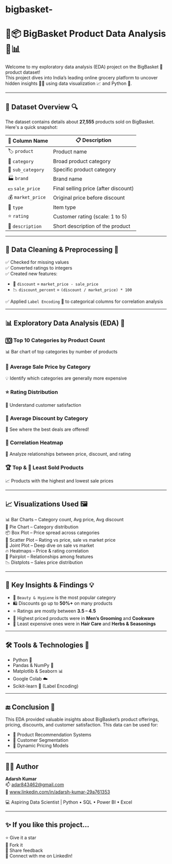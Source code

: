 # bigbasket-

# 🛒📦 BigBasket Product Data Analysis 🧠📊

Welcome to my exploratory data analysis (EDA) project on the BigBasket 🧺 product dataset!  
This project dives into India’s leading online grocery platform to uncover hidden insights 🕵️‍♂️ using data visualization 📈 and Python 🐍.

---

## 📁 Dataset Overview 🔍

The dataset contains details about **27,555** products sold on BigBasket. Here's a quick snapshot:

| 🔑 Column Name     | 📋 Description                                      |
|--------------------|-----------------------------------------------------|
| 🏷️ `product`        | Product name                                        |
| 🧰 `category`       | Broad product category                              |
| 🔖 `sub_category`   | Specific product category                           |
| 🏭 `brand`          | Brand name                                          |
| 💵 `sale_price`     | Final selling price (after discount)                |
| 💰 `market_price`   | Original price before discount                      |
| 🧾 `type`           | Item type                                           |
| ⭐ `rating`         | Customer rating (scale: 1 to 5)                     |
| 📝 `description`    | Short description of the product                    |

---

## 🧼 Data Cleaning & Preprocessing 🧹

✅ Checked for missing values  
✅ Converted ratings to integers  
✅ Created new features:  
- 🔻 `discount` = `market_price - sale_price`  
- 📉 `discount_percent` = `(discount / market_price) * 100`

✅ Applied `Label Encoding` 🎫 to categorical columns for correlation analysis

---

## 📊 Exploratory Data Analysis (EDA) 🔬

### 🔟 Top 10 Categories by Product Count
📊 Bar chart of top categories by number of products

### 💸 Average Sale Price by Category
💡 Identify which categories are generally more expensive

### ⭐ Rating Distribution
🧍 Understand customer satisfaction

### 🎯 Average Discount by Category
🤑 See where the best deals are offered!

### 🧠 Correlation Heatmap
🧩 Analyze relationships between price, discount, and rating

### 🏆 Top & 🐢 Least Sold Products
📈 Products with the highest and lowest sale prices

---

## 📈 Visualizations Used 🖼️

📊 Bar Charts – Category count, Avg price, Avg discount  
🥧 Pie Chart – Category distribution  
📦 Box Plot – Price spread across categories  
🔁 Scatter Plot – Rating vs price, sale vs market price  
🔎 Joint Plot – Deep dive on sale vs market  
🔥 Heatmaps – Price & rating correlation  
👥 Pairplot – Relationships among features  
📉 Distplots – Sales price distribution

---

## 🧠 Key Insights & Findings 💡

- 🥇 `Beauty & Hygiene` is the most popular category
- 🛍️ Discounts go up to **50%+** on many products
- ⭐ Ratings are mostly between **3.5 – 4.5**
- 💎 Highest priced products were in **Men’s Grooming** and **Cookware**
- 🥬 Least expensive ones were in **Hair Care** and **Herbs & Seasonings**

---

## 🛠️ Tools & Technologies 🧰

- Python 🐍  
- Pandas & NumPy 📐  
- Matplotlib & Seaborn 📊  
- Google Colab ☁️  
- Scikit-learn 🔬 (Label Encoding)

---

## 🔚 Conclusion 📌

This EDA provided valuable insights about BigBasket’s product offerings, pricing, discounts, and customer satisfaction. This data can be used for:
- 🎯 Product Recommendation Systems
- 🛒 Customer Segmentation
- 💸 Dynamic Pricing Models


---

## 🙋‍♂️ Author

**Adarsh Kumar**  
📫 adar843462@gmail.com  
🔗 www.linkedin.com/in/adarsh-kumar-29a761353 

💻 Aspiring Data Scientist | Python • SQL • Power BI • Excel

---

## ✨ If you like this project...

⭐ Give it a star  
🍴 Fork it  
🧠 Share feedback  
📲 Connect with me on LinkedIn!
